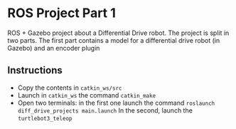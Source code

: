 ﻿# ROS Project Part 1

ROS + Gazebo project about a Differential Drive robot. The project is split in two parts. The first part contains a model for a differential drive robot (in Gazebo) and an encoder plugin 

## Instructions
- Copy the contents in `catkin_ws/src`
- Launch in `catkin_ws` the command `catkin_make`
- Open two terminals: in the first one launch the command 
```roslaunch diff_drive_projects main.launch```
In the second, launch the `turtlebot3_teleop`




